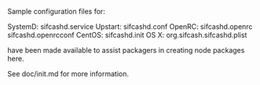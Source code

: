 Sample configuration files for:

SystemD: sifcashd.service
Upstart: sifcashd.conf
OpenRC:  sifcashd.openrc
         sifcashd.openrcconf
CentOS:  sifcashd.init
OS X:    org.sifcash.sifcashd.plist

have been made available to assist packagers in creating node packages here.

See doc/init.md for more information.
